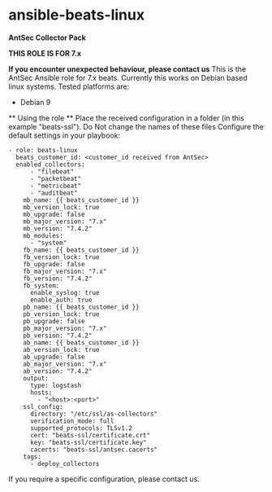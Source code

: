 # ansible-beats-linux

**AntSec Collector Pack**

**THIS ROLE IS FOR 7.x**

**If you encounter unexpected behaviour, please contact us**
This is the AntSec Ansible role for 7.x beats.  Currently this works on Debian based linux systems.  Tested platforms are:

* Debian 9

** Using the role **
Place the received configuration in a folder (in this example "beats-ssl"). Do Not change the names of these files
Configure the default settings in your playbook:

```
- role: beats-linux
  beats_customer_id: <customer_id received from AntSec>
  enabled_collectors: 
      - "filebeat"
      - "packetbeat"
      - "metricbeat"
      - "auditbeat"
    mb_name: {{ beats_customer_id }}
    mb_version_lock: true 
    mb_upgrade: false
    mb_major_version: "7.x"
    mb_version: "7.4.2"
    mb_modules:
      - "system"
    fb_name: {{ beats_customer_id }}
    fb_version_lock: true
    fb_upgrade: false
    fb_major_version: "7.x"
    fb_version: "7.4.2"
    fb_system:
      enable_syslog: true
      enable_auth: true
    pb_name: {{ beats_customer_id }}
    pb_version_lock: true
    pb_upgrade: false
    pb_major_version: "7.x"
    pb_version: "7.4.2"
    ab_name: {{ beats_customer_id }}
    ab_version_lock: true
    ab_upgrade: false
    ab_major_version: "7.x"
    ab_version: "7.4.2"
    output:
      type: logstash
      hosts:
        - "<host>:<port>"
    ssl_config:
      directory: "/etc/ssl/as-collectors"
      verification_mode: full
      supported_protocols: TLSv1.2
      cert: "beats-ssl/certificate.crt"
      key: "beats-ssl/certificate.key"
      cacerts: "beats-ssl/antsec.cacerts"
    tags: 
      - deploy_collectors
```

If you require a specific configuration, please contact us.